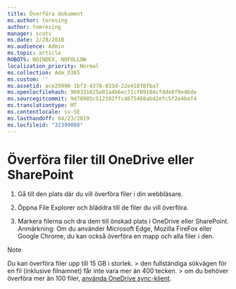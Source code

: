 ```yaml
---
title: Överföra dokument
ms.author: toresing
author: tomresing
manager: scotv
ms.date: 2/28/2018
ms.audience: Admin
ms.topic: article
ROBOTS: NOINDEX, NOFOLLOW
localization_priority: Normal
ms.collection: Adm_O365
ms.custom: ''
ms.assetid: ace29990-1bf3-4378-833d-22e418f0fba7
ms.openlocfilehash: 960331625e01a4b6ec71cf09184cfdde8f9e4bde
ms.sourcegitcommit: 9d78905c512192ffc4675468abd2efc5f2e4baf4
ms.translationtype: MT
ms.contentlocale: sv-SE
ms.lasthandoff: 04/23/2019
ms.locfileid: "32399088"
---
```

# <a name="upload-files-to-onedrive-or-sharepoint"></a>Överföra filer till OneDrive eller SharePoint

1. Gå till den plats där du vill överföra filer i din webbläsare.
    
2. Öppna File Explorer och bläddra till de filer du vill överföra.
    
3. Markera filerna och dra dem till önskad plats i OneDrive eller SharePoint. Anmärkning: Om du använder Microsoft Edge, Mozilla FireFox eller Google Chrome, du kan också överföra en mapp och alla filer i den.
    
> [!NOTE]
>  Du kan överföra filer upp till 15 GB i storlek. > den fullständiga sökvägen för en fil (inklusive filnamnet) får inte vara mer än 400 tecken. > om du behöver överföra mer än 100 filer, [använda OneDrive sync-klient](https://go.microsoft.com/fwlink/?linkid=866427). 
  

